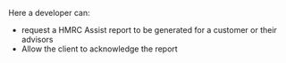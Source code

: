 Here a developer can:
- request a HMRC Assist report to be generated for a customer or their advisors
- Allow the client to acknowledge the report

